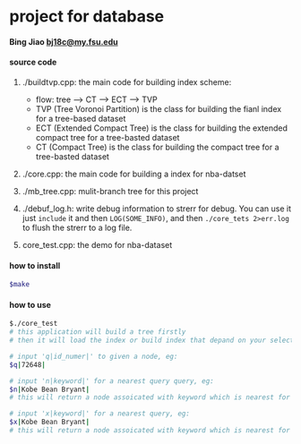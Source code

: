 # project for database

#### Bing Jiao     bj18c@my.fsu.edu

#### source code


1. ./buildtvp.cpp: the main code for building index scheme:
  	- flow: tree --> CT --> ECT --> TVP
  	- TVP (Tree Voronoi Partition) is the class for building the fianl index for a tree-based dataset
  	- ECT (Extended Compact Tree) is the class for building the extended compact tree for a tree-basted dataset
  	- CT (Compact Tree) is the class for building the compact tree for a tree-basted dataset

2. ./core.cpp: the main code for building a index for nba-datset

3. ./mb_tree.cpp: mulit-branch tree for this project

4. ./debuf_log.h: write debug information to strerr for debug. You can use it just `include` it and then `LOG(SOME_INFO)`, and then `./core_tets 2>err.log` to flush the strerr to a log file.

5. core_test.cpp: the demo for nba-dataset

#### how to install
```bash
$make
```

#### how to use
```bash
$./core_test
# this application will build a tree firstly
# then it will load the index or build index that depand on your select

# input 'q|id_numer|' to given a node, eg:
$q|72648|

# input 'n|keyword|' for a nearest query query, eg:
$n|Kobe Bean Bryant|
# this will return a node assoicated with keyword which is nearest for node-72648 by the index;

# input 'x|keyword|' for a nearest query, eg:
$x|Kobe Bean Bryant|
# this will return a node assoicated with keyword which is nearest for node-72648 by the BFT;
```

